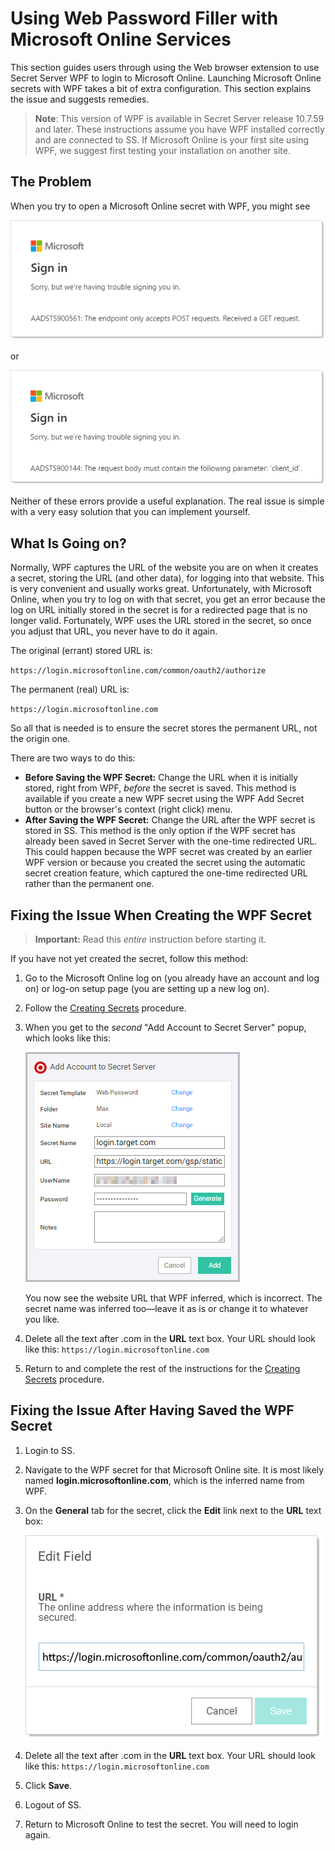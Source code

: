[title]: # (Microsoft Online Services)
[tags]: # (troubleshooting)
[priority]: # (30)

# Using Web Password Filler with Microsoft Online Services

This section guides users through using the Web browser extension to use Secret Server WPF to login to Microsoft Online. Launching Microsoft Online secrets with WPF takes a bit of extra configuration. This section explains the issue and suggests remedies.

> **Note**:
>This version of WPF is available in Secret Server release 10.7.59 and later.
>These instructions assume you have WPF installed correctly and are connected to SS. If Microsoft Online is your first site using WPF, we suggest first testing your installation on another site.

## The Problem

When you try to open a Microsoft Online secret with WPF, you might see

![image-20191212113343891](images/image-20191212113343891.png)

or

![image-20191212113913589](images/image-20191212113913589.png)

Neither of these errors provide a useful explanation. The real issue is simple with a very easy solution that you can implement yourself.

## What Is Going on?

Normally, WPF captures the URL of the website you are on when it creates a secret, storing the URL (and other data), for logging into that website. This is very convenient and usually works great. Unfortunately, with Microsoft Online, when you try to log on with that secret, you get an error because the log on URL initially stored in the secret is for a redirected page that is no longer valid. Fortunately, WPF uses the URL stored in the secret, so once you adjust that URL, you never have to do it again.

The original (errant) stored URL is:

`https://login.microsoftonline.com/common/oauth2/authorize`

The permanent (real) URL is:

 `https://login.microsoftonline.com`

So all that is needed is to ensure the secret stores the permanent URL, not the origin one.

There are two ways to do this:

- **Before Saving the WPF Secret:** Change the URL when it is initially stored, right from WPF, *before* the secret is saved. This method is available if you create a new WPF secret using the WPF Add Secret button or the browser's context (right click) menu.
- **After Saving the WPF Secret:** Change the URL after the WPF secret is stored in SS. This method is the only option if the WPF secret has already been saved in Secret Server with the one-time redirected URL. This could happen because the WPF secret was created by an earlier WPF version or because you created the secret using the automatic secret creation feature, which captured the one-time redirected URL rather than the permanent one.

## Fixing the Issue When Creating the WPF Secret

> **Important:** Read this *entire* instruction before starting it.

If you have not yet created the secret, follow this method:

1. Go to the Microsoft Online log on (you already have an account and log on) or log-on setup page (you are setting up a new log on).
1. Follow the [Creating Secrets](https://thy.center/ss/link/CreatingSecrets) procedure.
1. When you get to the *second* "Add Account to Secret Server" popup, which looks like this:

   ![image-20191212114103031](images/add-acct-to-ss-2.png)

   You now see the website URL that WPF inferred, which is incorrect. The secret name was inferred too—leave it as is or change it to whatever you like.

1. Delete all the text after .com in the **URL** text box. Your URL should look like this: `https://login.microsoftonline.com`
1. Return to and complete the rest of the instructions for the [Creating Secrets](https://thy.center/ss/link/CreatingSecrets) procedure.

## Fixing the Issue After Having Saved the WPF Secret

1. Login to SS.
1. Navigate to the WPF secret for that Microsoft Online site. It is most likely named **login.microsoftonline.com**, which is the inferred name from WPF.
1. On the **General** tab for the secret, click the **Edit** link next to the **URL** text box:

   ![image-20191213160815751](images/image-20191213160815751.png)
1. Delete all the text after .com in the **URL** text box. Your URL should look like this: `https://login.microsoftonline.com`
1. Click __Save__.
1. Logout of SS.
1. Return to Microsoft Online to test the secret. You will need to login again.
